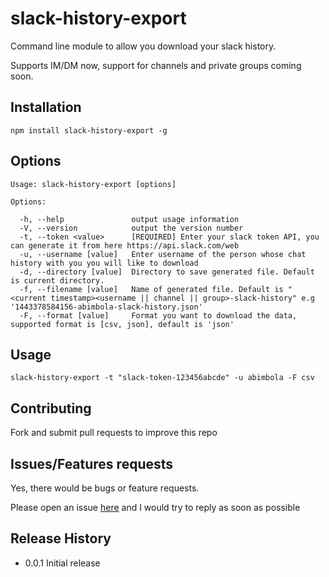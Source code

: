 slack-history-export
=========
Command line module to allow you download your slack history.

Supports IM/DM now, support for channels and private groups coming soon.


## Installation
  ```
  npm install slack-history-export -g
  ```

## Options
  ```
  Usage: slack-history-export [options]

  Options:

    -h, --help               output usage information
    -V, --version            output the version number
    -t, --token <value>      [REQUIRED] Enter your slack token API, you can generate it from here https://api.slack.com/web
    -u, --username [value]   Enter username of the person whose chat history with you you will like to download
    -d, --directory [value]  Directory to save generated file. Default is current directory.
    -f, --filename [value]   Name of generated file. Default is "<current timestamp><username || channel || group>-slack-history" e.g '1443378584156-abimbola-slack-history.json'
    -F, --format [value]     Format you want to download the data, supported format is [csv, json], default is 'json'
  ```
## Usage
```
slack-history-export -t "slack-token-123456abcde" -u abimbola -F csv
```
## Contributing

Fork and submit pull requests to improve this repo

## Issues/Features requests

Yes, there would be bugs or feature requests.

Please open an issue [here](https://github.com/andela-aidowu/slack-history-export/issues/new) and I would try to reply as soon as possible

## Release History

* 0.0.1 Initial release
